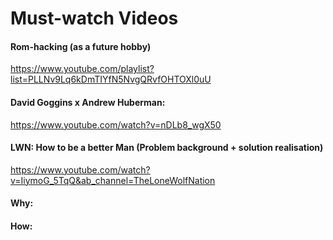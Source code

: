 # Must-watch Videos

#### Rom-hacking (as a future hobby)

https://www.youtube.com/playlist?list=PLLNv9Lq6kDmTIYfN5NvgQRvfOHTOXl0uU

#### David Goggins x Andrew Huberman:

https://www.youtube.com/watch?v=nDLb8_wgX50


#### LWN: How to be a better Man (Problem background + solution realisation)

https://www.youtube.com/watch?v=IiymoG_5TqQ&ab_channel=TheLoneWolfNation































#### Why:
#### How:









